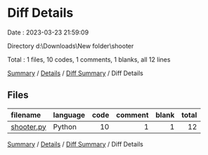 # Diff Details

Date : 2023-03-23 21:59:09

Directory d:\\Downloads\\New folder\\shooter

Total : 1 files,  10 codes, 1 comments, 1 blanks, all 12 lines

[Summary](results.md) / [Details](details.md) / [Diff Summary](diff.md) / Diff Details

## Files
| filename | language | code | comment | blank | total |
| :--- | :--- | ---: | ---: | ---: | ---: |
| [shooter.py](/shooter.py) | Python | 10 | 1 | 1 | 12 |

[Summary](results.md) / [Details](details.md) / [Diff Summary](diff.md) / Diff Details